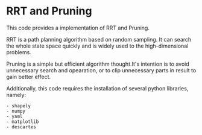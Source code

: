 # RRT and Pruning

This code provides a implementation of  RRT and Pruning.

RRT is a path planning algorithm based on random sampling. It can search the whole state space quickly and is widely used to the high-dimensional problems.

Pruning is a simple but efficient algorithm thought.It's intention is to avoid unnecessary search and opearation, or to clip unnecessary parts in result to gain better effect.

Additionally, this code requires the installation of several python libraries, namely:

	- shapely
	- numpy
	- yaml
	- matplotlib
	- descartes